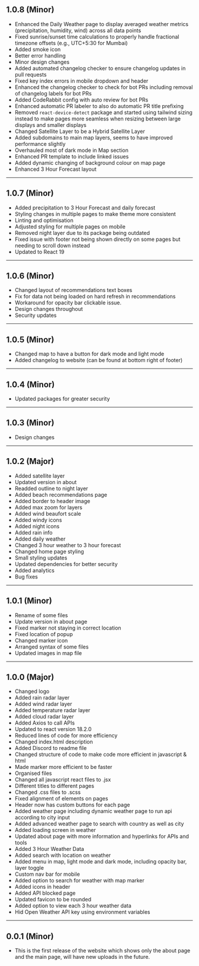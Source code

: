 ## 1.0.8 (Minor)

- Enhanced the Daily Weather page to display averaged weather metrics (precipitation, humidity, wind) across all data points
- Fixed sunrise/sunset time calculations to properly handle fractional timezone offsets (e.g., UTC+5:30 for Mumbai)
- Added smoke icon
- Better error handling
- Minor design changes
- Added automated changelog checker to ensure changelog updates in pull requests
- Fixed key index errors in mobile dropdown and header
- Enhanced the changelog checker to check for bot PRs including removal of changelog labels for bot PRs
- Added CodeRabbit config with auto review for bot PRs
- Enhanced automatic PR labeler to also do automatic PR title prefixing
- Removed `react-device-detect` package and started using tailwind sizing instead to make pages more seamless when resizing between large displays and smaller displays
- Changed Satellite Layer to be a Hybrid Satellite Layer
- Added subdomains to main map layers, seems to have improved performance slightly
- Overhauled most of dark mode in Map section
- Enhanced PR template to include linked issues
- Added dynamic changing of background colour on map page
- Enhanced 3 Hour Forecast layout

---

## 1.0.7 (Minor)

- Added precipitation to 3 Hour Forecast and daily forecast
- Styling changes in multiple pages to make theme more consistent
- Linting and optimisation
- Adjusted styling for multiple pages on mobile
- Removed night layer due to its package being outdated
- Fixed issue with footer not being shown directly on some pages but needing to scroll down instead
- Updated to React 19

---

## 1.0.6 (Minor)

- Changed layout of recommendations text boxes
- Fix for data not being loaded on hard refresh in recommendations
- Workaround for opacity bar clickable issue.
- Design changes throughout
- Security updates

---

## 1.0.5 (Minor)

- Changed map to have a button for dark mode and light mode
- Added changelog to website (can be found at bottom right of footer)

---

## 1.0.4 (Minor)

- Updated packages for greater security

---

## 1.0.3 (Minor)

- Design changes

---

## 1.0.2 (Major)

- Added satellite layer
- Updated version in about
- Readded outline to night layer
- Added beach recommendations page
- Added border to header image
- Added max zoom for layers
- Added wind beaufort scale
- Added windy icons
- Added night icons
- Added rain info
- Added daily weather
- Changed 3 hour weather to 3 hour forecast
- Changed home page styling
- Small styling updates
- Updated dependencies for better security
- Added analytics
- Bug fixes

---

## 1.0.1 (Minor)

- Rename of some files
- Update version in about page
- Fixed marker not staying in correct location
- Fixed location of popup
- Changed marker icon
- Arranged syntax of some files
- Updated images in map file

---

## 1.0.0 (Major)

- Changed logo
- Added rain radar layer
- Added wind radar layer
- Added temperature radar layer
- Added cloud radar layer
- Added Axios to call APIs
- Updated to react version 18.2.0
- Reduced lines of code for more efficiency
- Changed index.html description
- Added Discord to readme file
- Changed structure of code to make code more efficient in javascript & html
- Made marker more efficient to be faster
- Organised files
- Changed all javascript react files to .jsx
- Different titles to different pages
- Changed .css files to .scss
- Fixed alignment of elements on pages
- Header now has custom buttons for each page
- Added weather page including dynamic weather page to run api according to city input
- Added advanced weather page to search with country as well as city
- Added loading screen in weather
- Updated about page with more information and hyperlinks for APIs and tools
- Added 3 Hour Weather Data
- Added search with location on weather
- Added menu in map, light mode and dark mode, including opacity bar, layer toggle
- Custom nav bar for mobile
- Added option to search for weather with map marker
- Added icons in header
- Added API blocked page
- Updated favicon to be rounded
- Added option to view each 3 hour weather data
- Hid Open Weather API key using environment variables

---

## 0.0.1 (Minor)

- This is the first release of the website which shows only the about page and the main page, will have new uploads in the future.
